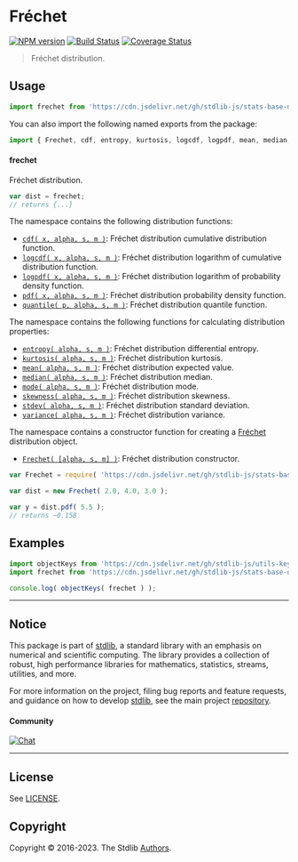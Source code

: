 <!--

@license Apache-2.0

Copyright (c) 2018 The Stdlib Authors.

Licensed under the Apache License, Version 2.0 (the "License");
you may not use this file except in compliance with the License.
You may obtain a copy of the License at

   http://www.apache.org/licenses/LICENSE-2.0

Unless required by applicable law or agreed to in writing, software
distributed under the License is distributed on an "AS IS" BASIS,
WITHOUT WARRANTIES OR CONDITIONS OF ANY KIND, either express or implied.
See the License for the specific language governing permissions and
limitations under the License.

-->

# Fréchet

[![NPM version][npm-image]][npm-url] [![Build Status][test-image]][test-url] [![Coverage Status][coverage-image]][coverage-url] <!-- [![dependencies][dependencies-image]][dependencies-url] -->

> Fréchet distribution.



<section class="usage">

## Usage

```javascript
import frechet from 'https://cdn.jsdelivr.net/gh/stdlib-js/stats-base-dists-frechet@deno/mod.js';
```

You can also import the following named exports from the package:

```javascript
import { Frechet, cdf, entropy, kurtosis, logcdf, logpdf, mean, median, mode, pdf, quantile, skewness, stdev, variance } from 'https://cdn.jsdelivr.net/gh/stdlib-js/stats-base-dists-frechet@deno/mod.js';
```

#### frechet

Fréchet distribution.

```javascript
var dist = frechet;
// returns {...}
```

The namespace contains the following distribution functions:

<!-- <toc pattern="*+(cdf|pdf|mgf|quantile)*"> -->

<div class="namespace-toc">

-   <span class="signature">[`cdf( x, alpha, s, m )`][@stdlib/stats/base/dists/frechet/cdf]</span><span class="delimiter">: </span><span class="description">Fréchet distribution cumulative distribution function.</span>
-   <span class="signature">[`logcdf( x, alpha, s, m )`][@stdlib/stats/base/dists/frechet/logcdf]</span><span class="delimiter">: </span><span class="description">Fréchet distribution logarithm of cumulative distribution function.</span>
-   <span class="signature">[`logpdf( x, alpha, s, m )`][@stdlib/stats/base/dists/frechet/logpdf]</span><span class="delimiter">: </span><span class="description">Fréchet distribution logarithm of probability density function.</span>
-   <span class="signature">[`pdf( x, alpha, s, m )`][@stdlib/stats/base/dists/frechet/pdf]</span><span class="delimiter">: </span><span class="description">Fréchet distribution probability density function.</span>
-   <span class="signature">[`quantile( p, alpha, s, m )`][@stdlib/stats/base/dists/frechet/quantile]</span><span class="delimiter">: </span><span class="description">Fréchet distribution quantile function.</span>

</div>

<!-- </toc> -->

The namespace contains the following functions for calculating distribution properties:

<!-- <toc pattern="*+(entropy|kurtosis|mean|median|mode|skewness|stdev|variance)*"> -->

<div class="namespace-toc">

-   <span class="signature">[`entropy( alpha, s, m )`][@stdlib/stats/base/dists/frechet/entropy]</span><span class="delimiter">: </span><span class="description">Fréchet distribution differential entropy.</span>
-   <span class="signature">[`kurtosis( alpha, s, m )`][@stdlib/stats/base/dists/frechet/kurtosis]</span><span class="delimiter">: </span><span class="description">Fréchet distribution kurtosis.</span>
-   <span class="signature">[`mean( alpha, s, m )`][@stdlib/stats/base/dists/frechet/mean]</span><span class="delimiter">: </span><span class="description">Fréchet distribution expected value.</span>
-   <span class="signature">[`median( alpha, s, m )`][@stdlib/stats/base/dists/frechet/median]</span><span class="delimiter">: </span><span class="description">Fréchet distribution median.</span>
-   <span class="signature">[`mode( alpha, s, m )`][@stdlib/stats/base/dists/frechet/mode]</span><span class="delimiter">: </span><span class="description">Fréchet distribution mode.</span>
-   <span class="signature">[`skewness( alpha, s, m )`][@stdlib/stats/base/dists/frechet/skewness]</span><span class="delimiter">: </span><span class="description">Fréchet distribution skewness.</span>
-   <span class="signature">[`stdev( alpha, s, m )`][@stdlib/stats/base/dists/frechet/stdev]</span><span class="delimiter">: </span><span class="description">Fréchet distribution standard deviation.</span>
-   <span class="signature">[`variance( alpha, s, m )`][@stdlib/stats/base/dists/frechet/variance]</span><span class="delimiter">: </span><span class="description">Fréchet distribution variance.</span>

</div>

<!-- </toc> -->

The namespace contains a constructor function for creating a [Fréchet][frechet-distribution] distribution object.

<!-- <toc pattern="*ctor*"> -->

<div class="namespace-toc">

-   <span class="signature">[`Frechet( [alpha, s, m] )`][@stdlib/stats/base/dists/frechet/ctor]</span><span class="delimiter">: </span><span class="description">Fréchet distribution constructor.</span>

</div>

<!-- </toc> -->

```javascript
var Frechet = require( 'https://cdn.jsdelivr.net/gh/stdlib-js/stats-base-dists-frechet' ).Frechet;

var dist = new Frechet( 2.0, 4.0, 3.0 );

var y = dist.pdf( 5.5 );
// returns ~0.158
```

</section>

<!-- /.usage -->

<section class="examples">

## Examples

<!-- TODO: better examples -->

<!-- eslint no-undef: "error" -->

```javascript
import objectKeys from 'https://cdn.jsdelivr.net/gh/stdlib-js/utils-keys@deno/mod.js';
import frechet from 'https://cdn.jsdelivr.net/gh/stdlib-js/stats-base-dists-frechet@deno/mod.js';

console.log( objectKeys( frechet ) );
```

</section>

<!-- /.examples -->

<!-- Section for related `stdlib` packages. Do not manually edit this section, as it is automatically populated. -->

<section class="related">

</section>

<!-- /.related -->

<!-- Section for all links. Make sure to keep an empty line after the `section` element and another before the `/section` close. -->


<section class="main-repo" >

* * *

## Notice

This package is part of [stdlib][stdlib], a standard library with an emphasis on numerical and scientific computing. The library provides a collection of robust, high performance libraries for mathematics, statistics, streams, utilities, and more.

For more information on the project, filing bug reports and feature requests, and guidance on how to develop [stdlib][stdlib], see the main project [repository][stdlib].

#### Community

[![Chat][chat-image]][chat-url]

---

## License

See [LICENSE][stdlib-license].


## Copyright

Copyright &copy; 2016-2023. The Stdlib [Authors][stdlib-authors].

</section>

<!-- /.stdlib -->

<!-- Section for all links. Make sure to keep an empty line after the `section` element and another before the `/section` close. -->

<section class="links">

[npm-image]: http://img.shields.io/npm/v/@stdlib/stats-base-dists-frechet.svg
[npm-url]: https://npmjs.org/package/@stdlib/stats-base-dists-frechet

[test-image]: https://github.com/stdlib-js/stats-base-dists-frechet/actions/workflows/test.yml/badge.svg?branch=main
[test-url]: https://github.com/stdlib-js/stats-base-dists-frechet/actions/workflows/test.yml?query=branch:main

[coverage-image]: https://img.shields.io/codecov/c/github/stdlib-js/stats-base-dists-frechet/main.svg
[coverage-url]: https://codecov.io/github/stdlib-js/stats-base-dists-frechet?branch=main

<!--

[dependencies-image]: https://img.shields.io/david/stdlib-js/stats-base-dists-frechet.svg
[dependencies-url]: https://david-dm.org/stdlib-js/stats-base-dists-frechet/main

-->

[chat-image]: https://img.shields.io/gitter/room/stdlib-js/stdlib.svg
[chat-url]: https://app.gitter.im/#/room/#stdlib-js_stdlib:gitter.im

[stdlib]: https://github.com/stdlib-js/stdlib

[stdlib-authors]: https://github.com/stdlib-js/stdlib/graphs/contributors

[umd]: https://github.com/umdjs/umd
[es-module]: https://developer.mozilla.org/en-US/docs/Web/JavaScript/Guide/Modules

[deno-url]: https://github.com/stdlib-js/stats-base-dists-frechet/tree/deno
[umd-url]: https://github.com/stdlib-js/stats-base-dists-frechet/tree/umd
[esm-url]: https://github.com/stdlib-js/stats-base-dists-frechet/tree/esm
[branches-url]: https://github.com/stdlib-js/stats-base-dists-frechet/blob/main/branches.md

[stdlib-license]: https://raw.githubusercontent.com/stdlib-js/stats-base-dists-frechet/main/LICENSE

[frechet-distribution]: https://en.wikipedia.org/wiki/Fr%C3%A9chet_distribution

<!-- <toc-links> -->

[@stdlib/stats/base/dists/frechet/ctor]: https://github.com/stdlib-js/stats-base-dists-frechet-ctor/tree/deno

[@stdlib/stats/base/dists/frechet/entropy]: https://github.com/stdlib-js/stats-base-dists-frechet-entropy/tree/deno

[@stdlib/stats/base/dists/frechet/kurtosis]: https://github.com/stdlib-js/stats-base-dists-frechet-kurtosis/tree/deno

[@stdlib/stats/base/dists/frechet/mean]: https://github.com/stdlib-js/stats-base-dists-frechet-mean/tree/deno

[@stdlib/stats/base/dists/frechet/median]: https://github.com/stdlib-js/stats-base-dists-frechet-median/tree/deno

[@stdlib/stats/base/dists/frechet/mode]: https://github.com/stdlib-js/stats-base-dists-frechet-mode/tree/deno

[@stdlib/stats/base/dists/frechet/skewness]: https://github.com/stdlib-js/stats-base-dists-frechet-skewness/tree/deno

[@stdlib/stats/base/dists/frechet/stdev]: https://github.com/stdlib-js/stats-base-dists-frechet-stdev/tree/deno

[@stdlib/stats/base/dists/frechet/variance]: https://github.com/stdlib-js/stats-base-dists-frechet-variance/tree/deno

[@stdlib/stats/base/dists/frechet/cdf]: https://github.com/stdlib-js/stats-base-dists-frechet-cdf/tree/deno

[@stdlib/stats/base/dists/frechet/logcdf]: https://github.com/stdlib-js/stats-base-dists-frechet-logcdf/tree/deno

[@stdlib/stats/base/dists/frechet/logpdf]: https://github.com/stdlib-js/stats-base-dists-frechet-logpdf/tree/deno

[@stdlib/stats/base/dists/frechet/pdf]: https://github.com/stdlib-js/stats-base-dists-frechet-pdf/tree/deno

[@stdlib/stats/base/dists/frechet/quantile]: https://github.com/stdlib-js/stats-base-dists-frechet-quantile/tree/deno

<!-- </toc-links> -->

</section>

<!-- /.links -->
